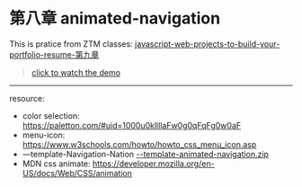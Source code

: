 # 第八章 animated-navigation
This is pratice from ZTM classes: [javascript-web-projects-to-build-your-portfolio-resume-第九章](https://www.udemy.com/course/javascript-web-projects-to-build-your-portfolio-resume/?couponCode=ACCAGE0923)
> [click to watch the demo](https://joeban0608.github.io/ZTM-animated-navigation/)
---
resource:
  - color selection: https://paletton.com/#uid=1000u0kllllaFw0g0qFqFg0w0aF
  - menu-icon: https://www.w3schools.com/howto/howto_css_menu_icon.asp
  - —template-Navigation-Nation
      [--template-animated-navigation.zip](https://prod-files-secure.s3.us-west-2.amazonaws.com/92560234-a90a-4344-8092-7edf736a18ec/04052e24-9d68-4d1e-b563-f26f8e507200/Untitled.zip)
  - MDN css animate: https://developer.mozilla.org/en-US/docs/Web/CSS/animation